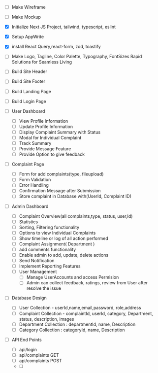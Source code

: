 - [ ] Make Wireframe
- [ ] Make Mockup
- [x] Initialize Next JS Project, tailwind, typescript, eslint
- [x] Setup AppWrite
- [x] install React Query,react-form, zod, toastify
- [ ] Make Logo, Tagline, Color Palette, Typography, FontSizes Rapid Solutions
      for Seamless Living
- [ ] Build Site Header
- [ ] Build Site Footer
- [ ] Build Landing Page
- [ ] Build Login Page
- [ ] User Dashboard
  - [ ] View Profile Information
  - [ ] Update Profile Information
  - [ ] Display Complaint Summary with Status
  - [ ] Modal for Individual Complaint
  - [ ] Track Summary
  - [ ] Provide Message Feature
  - [ ] Provide Option to give feedback
- [ ] Complaint Page
  - [ ] Form for add complaints(type, fileupload)
  - [ ] Form Validation
  - [ ] Error Handling
  - [ ] Confirmation Message after Submission
  - [ ] Store complaint in Database with(UserId, Complaint ID)
- [ ] Admin Dashboard

  - [ ] Complaint Overview(all complaints,type, status, user,Id)
  - [ ] Statistics
  - [ ] Sorting, Filtering functionality
  - [ ] Options to view Individual Complaints
  - [ ] Show timeline or log of all action performed
  - [ ] Complaint Assignment( Department )
  - [ ] add comments functionality
  - [ ] Enable admin to add, update, delete actions
  - [ ] Send Notification
  - [ ] Implement Reporting Features
  - [ ] User Management
    - [ ] Manage UserAccounts and access Permision
    - [ ] Admin can collect feedback, ratings, review from User after resolve
          the issue

- [ ] Database Design

  - [ ] User Collection - userId,name,email,password, role,address
  - [ ] Complaint Collection - complaintId, userId, category, Department,
        status, description, images
  - [ ] Department Collection : departmentId, name, Description
  - [ ] Category Collection : categoryId, name, Description

- [ ] API End Points
  - [ ] api/login
  - [ ] api/complaints GET
  - [ ] api/complaints POST
  - [ ]
